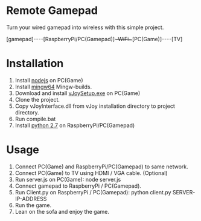# Remote Gamepad

Turn your wired gamepad into wireless with this simple project.

[gamepad]----[RaspberryPi/PC(Gamepad)]~~~~~~~~~~~~~~~WiFi~~~~~~~~~~~~~~~[PC(Game)]----[TV]

# Installation

1. Install [nodejs](https://nodejs.org/en/) on PC(Game)
2. Install [mingw64](http://mingw-w64.org/doku.php/download) Mingw-builds.
3. Download and install [vJoySetup.exe](https://sourceforge.net/projects/vjoystick/files/) on PC(Game)
4. Clone the project.
5. Copy vJoyInterface.dll from vJoy installation directory to project directory.
6. Run compile.bat
7. Install [python 2.7](https://www.python.org/) on RaspberryPi/PC(Gamepad)

# Usage
1. Connect PC(Game) and RaspberryPi/PC(Gamepad) to same network.
2. Connect PC(Game) to TV using HDMI / VGA cable. (Optional)
3. Run server.js on PC(Game): node server.js
4. Connect gamepad to RaspberryPi / PC(Gamepad).
5. Run Client.py on RaspberryPi / PC(Gamepad): python client.py SERVER-IP-ADDRESS
6. Run the game.
7. Lean on the sofa and enjoy the game.